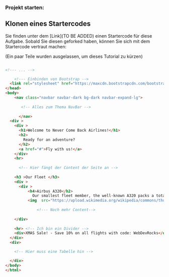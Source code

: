 ### Projekt starten: 

## Klonen eines Startercodes

Sie finden unter dem [Link](TO BE ADDED) einen Startercode für diese Aufgabe.
Sobald Sie diesen geforked haben, können Sie sich mit dem Startercode vertraut machen:

(Ein paar Teile wurden ausgelassen, um dieses Tutorial zu kürzen)

~~~html

<!--- ... -->

    <!--- Einbinden von Bootstrap -->
  <link rel="stylesheet" href="https://maxcdn.bootstrapcdn.com/bootstrap/4.0.0-beta/css/bootstrap.min.css" integrity="sha384-/Y6pD6FV/Vv2HJnA6t+vslU6fwYXjCFtcEpHbNJ0lyAFsXTsjBbfaDjzALeQsN6M" crossorigin="anonymous">
</head>
<body>
    <nav class="navbar navbar-dark bg-dark navbar-expand-lg">
       
       <!-- Alles zum Thema NavBar -->
       
      </nav>
  <div >
    <div >
      <h1>Welcome to Never Come Back Airlines!</h1>
      <h2>
        Ready for an adventure?
      </h2>
      <a href="#">Fly with us!</a>
    </div>
    <hr>
      
      <!-- Hier fängt der Content der Seite an --> 
      
    <h3 >Our Fleet </h3>
    <div >
      <div >
          <h4>Airbus A320</h2>
            Our smallest fleet member, the well-known A320 packs a total of 152 people serviced by 7 of our finest crew members. We are using it on short haul flights around Europe.
          <img  src="https://upload.wikimedia.org/wikipedia/commons/thumb/b/b5/Airbus_A320neo_landing_08.jpg/1280px-Airbus_A320neo_landing_08.jpg">
              
              <!--- Noch mehr Content-->
              
    </div>
        
    <hr> <!-- Ich bin ein Divider --> 
    <div>XMAS Sale! - Save 10% on all flights with code: WebDevRocks</div>
  </div>
  <div>

    <!-- Hier muss eine Tabelle hin -->

  </div>
</body>
</html>

~~~



